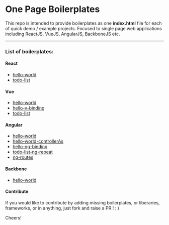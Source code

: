 # One Page Boilerplates
This repo is intended to provide boilerplates as one **index.html** file for each of quick demo / example projects. 
Focused to single page web applications including ReactJS, VueJS, AngularJS, BackboneJS etc.

***

### List of boilerplates:


#### React
- [hello-world](https://github.com/shahzadns/one-page-boilerplates/blob/master/React/01-hello-world.html)
- [todo-list](https://github.com/shahzadns/one-page-boilerplates/blob/master/React/02-todo-list.html)

#### Vue
- [hello-world](https://github.com/shahzadns/one-page-boilerplates/blob/master/Vue/01-hello-world.html)
- [hello-v-binding](https://github.com/shahzadns/one-page-boilerplates/blob/master/Vue/02-hello-v-binding.html)
- [todo-list](https://github.com/shahzadns/one-page-boilerplates/blob/master/Vue/03-todo-list.html)

#### Angular
- [hello-world](https://github.com/shahzadns/one-page-boilerplates/blob/master/Angular/01-hello-world.html)
- [hello-world-controllerAs](https://github.com/shahzadns/one-page-boilerplates/blob/master/Angular/01-hello-world-controllerAs.html)
- [hello-ng-binding](https://github.com/shahzadns/one-page-boilerplates/blob/master/Angular/02-hello-ng-binding.html)
- [todo-list-ng-repeat](https://github.com/shahzadns/one-page-boilerplates/blob/master/Angular/03-todo-list-ng-repeat.html)
- [ng-routes](https://github.com/shahzadns/one-page-boilerplates/blob/master/Angular/04-ng-routes.html)

#### Backbone
- [hello-world](https://github.com/shahzadns/one-page-boilerplates/blob/master/Backbone/01-hello-world.html)


#### Contribute
If you would like to contribute by adding missing boilerplates, or liberaries, frameworks, or in anything, just fork and raise a PR ! : )

Cheers!